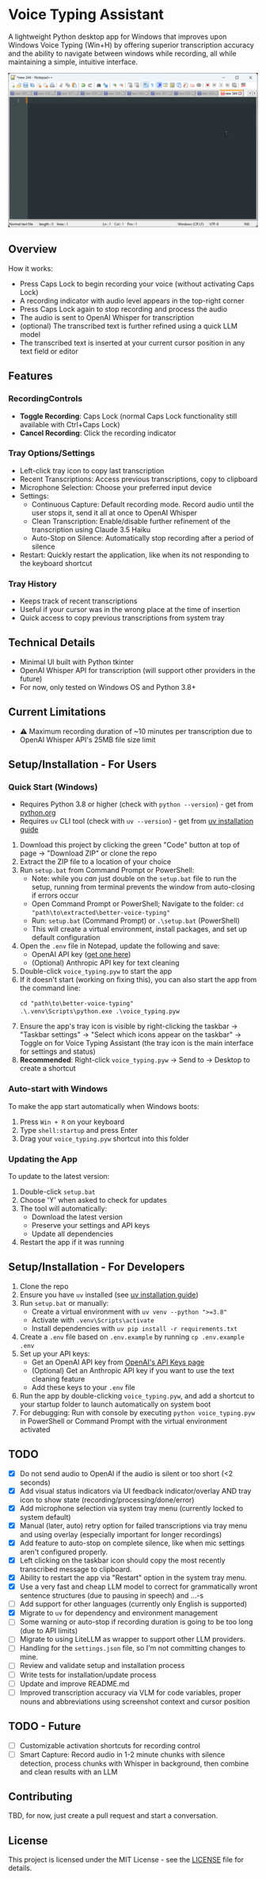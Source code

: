 # Voice Typing Assistant

A lightweight Python desktop app for Windows that improves upon Windows Voice Typing (Win+H) by offering superior transcription accuracy and the ability to navigate between windows while recording, all while maintaining a simple, intuitive interface.

![Voice Typing Demo](voice-typing-demo.gif)

## Overview

How it works:
- Press Caps Lock to begin recording your voice (without activating Caps Lock)
- A recording indicator with audio level appears in the top-right corner
- Press Caps Lock again to stop recording and process the audio
- The audio is sent to OpenAI Whisper for transcription
- (optional) The transcribed text is further refined using a quick LLM model
- The transcribed text is inserted at your current cursor position in any text field or editor

## Features

### RecordingControls
- **Toggle Recording**: Caps Lock (normal Caps Lock functionality still available with Ctrl+Caps Lock)
- **Cancel Recording**: Click the recording indicator

### Tray Options/Settings
- Left-click tray icon to copy last transcription
- Recent Transcriptions: Access previous transcriptions, copy to clipboard
- Microphone Selection: Choose your preferred input device
- Settings:
  - Continuous Capture: Default recording mode. Record audio until the user stops it, send it all at once to OpenAI Whisper
  - Clean Transcription: Enable/disable further refinement of the transcription using Claude 3.5 Haiku
  - Auto-Stop on Silence: Automatically stop recording after a period of silence
- Restart: Quickly restart the application, like when its not responding to the keyboard shortcut

### Tray History
- Keeps track of recent transcriptions
- Useful if your cursor was in the wrong place at the time of insertion
- Quick access to copy previous transcriptions from system tray

## Technical Details
- Minimal UI built with Python tkinter
- OpenAI Whisper API for transcription (will support other providers in the future)
- For now, only tested on Windows OS and Python 3.8+

## Current Limitations
- ⚠️ Maximum recording duration of ~10 minutes per transcription due to OpenAI Whisper API's 25MB file size limit

## Setup/Installation - For Users

### Quick Start (Windows)

* Requires Python 3.8 or higher (check with `python --version`) - get from [python.org](https://python.org)
* Requires `uv` CLI tool (check with `uv --version`) - get from [uv installation guide](https://docs.astral.sh/uv/getting-started/#installation)

1. Download this project by clicking the green "Code" button at top of page → "Download ZIP" or clone the repo
2. Extract the ZIP file to a location of your choice
3. Run `setup.bat` from Command Prompt or PowerShell:
   - Note: while you *can* just double on the `setup.bat` file to run the setup, running from terminal prevents the window from auto-closing if errors occur
   - Open Command Prompt or PowerShell; Navigate to the folder: `cd "path\to\extracted\better-voice-typing"`
   - Run: `setup.bat` (Command Prompt) or `.\setup.bat` (PowerShell)
   - This will create a virtual environment, install packages, and set up default configuration
4. Open the `.env` file in Notepad, update the following and save:
   - OpenAI API key ([get one here](https://platform.openai.com/api-keys))
   - (Optional) Anthropic API key for text cleaning
5. Double-click `voice_typing.pyw` to start the app
6. If it doesn't start (working on fixing this), you can also start the app from the command line:
     ```
     cd "path\to\better-voice-typing"
     .\.venv\Scripts\python.exe .\voice_typing.pyw
     ```
7. Ensure the app's tray icon is visible by right-clicking the taskbar → "Taskbar settings" → "Select which icons appear on the taskbar" → Toggle on for Voice Typing Assistant (the tray icon is the main interface for settings and status)
8. **Recommended**: Right-click `voice_typing.pyw` → Send to → Desktop to create a shortcut

### Auto-start with Windows
To make the app start automatically when Windows boots:
1. Press `Win + R` on your keyboard
2. Type `shell:startup` and press Enter
3. Drag your `voice_typing.pyw` shortcut into this folder

### Updating the App
To update to the latest version:
1. Double-click `setup.bat`
2. Choose 'Y' when asked to check for updates
3. The tool will automatically:
   - Download the latest version
   - Preserve your settings and API keys
   - Update all dependencies
4. Restart the app if it was running

## Setup/Installation - For Developers

1. Clone the repo
2. Ensure you have `uv` installed (see [uv installation guide](https://docs.astral.sh/uv/getting-started/#installation))
3. Run `setup.bat` or manually:
   - Create a virtual environment with `uv venv --python ">=3.8"`
   - Activate with `.venv\Scripts\activate`
   - Install dependencies with `uv pip install -r requirements.txt`
4. Create a `.env` file based on `.env.example` by running `cp .env.example .env`
5. Set up your API keys:
   - Get an OpenAI API key from [OpenAI's API Keys page](https://platform.openai.com/api-keys)
   - (Optional) Get an Anthropic API key if you want to use the text cleaning feature
   - Add these keys to your `.env` file
6. Run the app by double-clicking `voice_typing.pyw`, and add a shortcut to your startup folder to launch automatically on system boot
7. For debugging: Run with console by executing `python voice_typing.pyw` in PowerShell or Command Prompt with the virtual environment activated

## TODO
- [x] Do not send audio to OpenAI if the audio is silent or too short (<2 seconds)
- [x] Add visual status indicators via UI feedback indicator/overlay AND tray icon to show state (recording/processing/done/error)
- [x] Add microphone selection via system tray menu (currently locked to system default)
- [x] Manual (later, auto) retry option for failed transcriptions via tray menu and using overlay (especially important for longer recordings)
- [x] Add feature to auto-stop on complete silence, like when mic settings aren't configured properly.
- [x] Left clicking on the taskbar icon should copy the most recently transcribed message to clipboard.
- [x] Ability to restart the app via "Restart" option in the system tray menu.
- [x] Use a very fast and cheap LLM model to correct for grammatically wront sentence structures (due to pausing in speech) and ...-s
- [ ] Add support for other languages (currently only English is supported)
- [x] Migrate to `uv` for dependency and environment management
- [ ] Some warning or auto-stop if recording duration is going to be too long (due to API limits)
- [ ] Migrate to using LiteLLM as wrapper to support other LLM providers.
- [ ] Handling for the `settings.json` file, so I'm not committing changes to mine.
- [ ] Review and validate setup and installation process
- [ ] Write tests for installation/update process
- [ ] Update and improve README.md
- [ ] Improved transcription accuracy via VLM for code variables, proper nouns and abbreviations using screenshot context and cursor position

## TODO - Future
- [ ] Customizable activation shortcuts for recording control
- [ ] Smart Capture: Record audio in 1-2 minute chunks with silence detection, process chunks with Whisper in background, then combine and clean results with an LLM

## Contributing

TBD, for now, just create a pull request and start a conversation.

## License

This project is licensed under the MIT License - see the [LICENSE](LICENSE) file for details.
